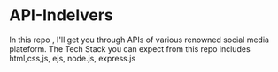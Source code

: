 # API-Indelvers
In this repo , I'll get you through APIs of various renowned social media plateform. The Tech Stack you can expect from this repo includes html,css,js, ejs, node.js, express.js 
